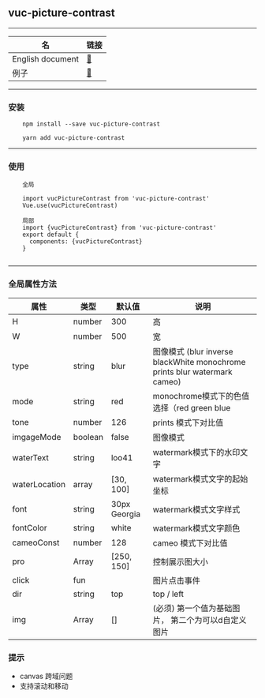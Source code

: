 ## vuc-picture-contrast

---

|   名     |                                链接                                 |
|----------| ------------------------------------------------------------------- |
| English document | [👀](https://github.com/loo41/vuc/blob/master/package/vuc-picture-contrast/README.md)|
|例子| [👀](https://github.com/loo41/Vuc/tree/master/package/vuc-picture-contrast/example)|


---

### 安装

```
    npm install --save vuc-picture-contrast
    
    yarn add vuc-picture-contrast
```

---


### 使用

```
    全局
    
    import vucPictureContrast from 'vuc-picture-contrast'
    Vue.use(vucPictureContrast)
    
    局部
    import {vucPictureContrast} from 'vuc-picture-contrast'
    export default {
      components: {vucPictureContrast}
    }
    
```

---

### 全局属性方法

|   属性   |      类型      |   默认值  |    说明    |
|----------| ------------- | ---------- | ---------- |
| H        | number        | 300        | 高|
| W        | number        | 500        | 宽|
| type     | string        |  blur      |         图像模式 (blur inverse blackWhite monochrome prints blur watermark cameo)   |
| mode     | string        |     red    | monochrome模式下的色值选择（red green blue |
| tone    | number          | 126       | prints 模式下对比值 |
| imgageMode | boolean      | false     | 图像模式 |
|waterText   | string        | loo41    | watermark模式下的水印文字 |
|waterLocation| array      | [30, 100]  | watermark模式文字的起始坐标 |
| font     | string        | 30px Georgia |  watermark模式文字样式     |
| fontColor| string        | white      | watermark模式文字颜色|
|cameoConst | number    | 128           | cameo 模式下对比值 |
| pro     | Array        | [250, 150]   | 控制展示图大小 |
| click   | fun           |             | 图片点击事件 |
| dir     | string       | top          | top / left |
| img     | Array        | []           | (必须) 第一个值为基础图片， 第二个为可以d自定义图片     |


### 提示

- canvas 跨域问题
- 支持滚动和移动 
